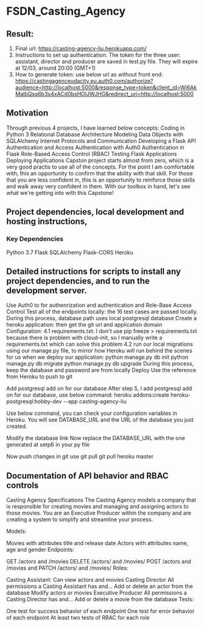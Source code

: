 # FSDN_Casting_Agency
## Result:
1. Final url:
https://casting-agency-liu.herokuapp.com/
2. Instructions to set up authentication:
The token for the three user: assistant, director and producer are saved in test.py file. They will expire at 12/03, around 20:00 (GMT+1)
3. How to generate token: use below url as without front end:
https://castingagenceudacity.eu.auth0.com/authorize?audience=http://localhost:5000&response_type=token&client_id=Wi6AkMalbQsq6b3s4xACd0bsHOIJWJHG&redirect_uri=http://localhost:5000

## Motivation
Through previous 4 projects, I have learned below concepts:
Coding in Python 3
Relational Database Architecture
Modeling Data Objects with SQLAlchemy
Internet Protocols and Communication
Developing a Flask API
Authentication and Access
Authentication with Auth0
Authentication in Flask
Role-Based Access Control (RBAC)
Testing Flask Applications
Deploying Applications
Capston project starts almost from zero, which is a very good practis to use all of the concepts. For the point I am comfortable with, this an opportunity to confirm that the ability with that skill. For those that you are less confident in, this is an opportunity to reinforce those skills and walk away very confident in them.
With our toolbox in hand, let's see what we're getting into with this Capstone!

## Project dependencies, local development and hosting instructions,
### Key Dependencies
Python 3.7
Flask 
SQLAlchemy 
Flask-CORS 
Heroku

## Detailed instructions for scripts to install any project dependencies, and to run the development server.
Use Auth0 to for authenrization and authentication and Role-Base Access Control
Test all of the endpoints locally: the 16 test cases are passed locally. During this process, database path uses local postgresql database
Create a heroku application: then get the git url and application domain
Configuration:
4.1 requirements.txt: I don't use pip freeze > requirements.txt because there is problem with cloud-init, so I manually write a requirements.txt which can solve this problem
4.2 run our local migrations using our manage.py file, to mirror how Heroku will run behind the scenes for us when we deploy our application:
python manage.py db init
python manage.py db migrate
python manage.py db upgrade
During this process, keep the database and password are from locally
Deploy
Use the reference from Heroku to push to git

Add postgresql add on for our database After step 5, I add postgresql add on for our database, use below command: heroku addons:create heroku-postgresql:hobby-dev --app casting-agency-liu

Use below command, you can check your configuration variables in Heroku. You will see DATABASE_URL and the URL of the database you just created.

Modify the database link Now replace the DATABASE_URL with the one generated at setp6 in your py file

Now push changes in git use git pull
git pull heroku master

## Documentation of API behavior and RBAC controls
Casting Agency Specifications
The Casting Agency models a company that is responsible for creating movies and managing and assigning actors to those movies. You are an Executive Producer within the company and are creating a system to simplify and streamline your process.

Models:

Movies with attributes title and release date
Actors with attributes name, age and gender
Endpoints:

GET /actors and /movies
DELETE /actors/ and /movies/
POST /actors and /movies and
PATCH /actors/ and /movies/
Roles:

Casting Assistant:
Can view actors and movies
Casting Director
All permissions a Casting Assistant has and…
Add or delete an actor from the database
Modify actors or movies
Executive Producer
All permissions a Casting Director has and…
Add or delete a movie from the database
Tests:

One test for success behavior of each endpoint
One test for error behavior of each endpoint
At least two tests of RBAC for each role
​
